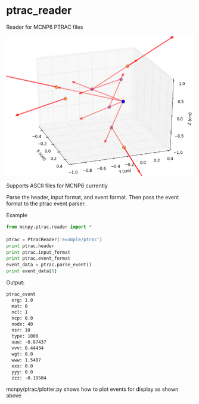 # ptrac_reader
Reader for MCNP6 PTRAC files

![event](example/event.png?raw=true)

Supports ASCII files for MCNP6 currently

Parse the header, input format, and event format. Then pass the event format to the ptrac event parser.

Example
```python
from mcnpy.ptrac.reader import *

ptrac = PtracReader('example/ptrac')
print ptrac.header
print ptrac.input_format
print ptrac.event_format
event_data = ptrac.parse_event()
print event_data[0]
```
Output:
```
ptrac_event
  erg: 1.0
  mat: 0
  ncl: 1
  ncp: 0.0
  node: 40
  nsr: 10
  type: 1000
  uuu: -0.87437
  vvv: 0.44434
  wgt: 0.0
  www: 1.5487
  xxx: 0.0
  yyy: 0.0
  zzz: -0.19504
```

mcnpy/ptrac/plotter.py shows how to plot events for display as shown above
